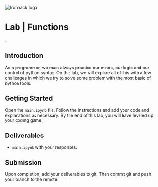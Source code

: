 ![Ironhack logo](https://i.imgur.com/1QgrNNw.png)

# Lab | Functions
..
## Introduction

As a programmer, we must always practice our minds, our logic and our control of python syntax. On this lab, we will explore all of this with a few challenges in which we try to solve some problem with the most basic of python tools.

## Getting Started

Open the `main.ipynb` file. Follow the instructions and add your code and explanations as necessary. By the end of this lab, you will have leveled up your coding game.

## Deliverables

- `main.ipynb` with your responses.

## Submission

Upon completion, add your deliverables to git. Then commit git and push your branch to the remote.